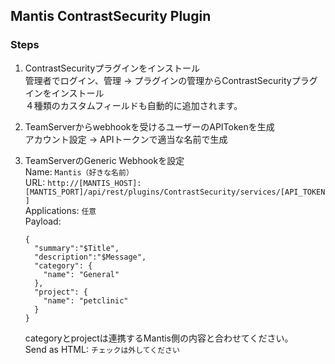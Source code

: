 ## Mantis ContrastSecurity Plugin

### Steps
1. ContrastSecurityプラグインをインストール  
  管理者でログイン、管理 -> プラグインの管理からContrastSecurityプラグインをインストール  
  ４種類のカスタムフィールドも自動的に追加されます。

2. TeamServerからwebhookを受けるユーザーのAPITokenを生成  
  アカウント設定 -> APIトークンで適当な名前で生成

3. TeamServerのGeneric Webhookを設定  
  Name: ```Mantis（好きな名前）```  
  URL: ```http://[MANTIS_HOST]:[MANTIS_PORT]/api/rest/plugins/ContrastSecurity/services/[API_TOKEN]```  
  Applications: ```任意```  
  Payload:
    ```
    {
      "summary":"$Title",
      "description":"$Message",
      "category": {
        "name": "General"
      },
      "project": {
        "name": "petclinic"
      }
    }
    ```
    categoryとprojectは連携するMantis側の内容と合わせてください。  
    Send as HTML: ```チェックは外してください```
  

